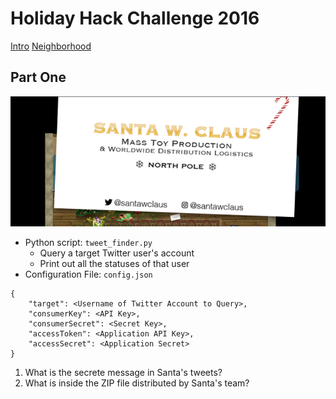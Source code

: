 # Holiday Hack Challenge 2016
[Intro](https://www.holidayhackchallenge.com/2016/)
[Neighborhood](https://quest2016.holidayhackchallenge.com/)

## Part One
![Santa's Business Card](./business_card.PNG)
* Python script: `tweet_finder.py`
  * Query a target Twitter user's account
  * Print out all the statuses of that user
* Configuration File: `config.json`
```
{
    "target": <Username of Twitter Account to Query>,
    "consumerKey": <API Key>,
    "consumerSecret": <Secret Key>,
    "accessToken": <Application API Key>,
    "accessSecret": <Application Secret>
}
```
1) What is the secrete message in Santa's tweets?
2) What is inside the ZIP file distributed by Santa's team?